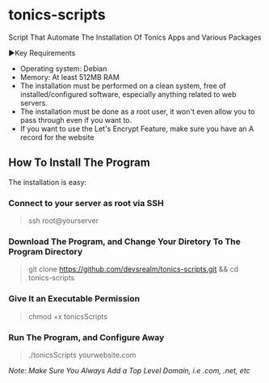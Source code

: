 # tonics-scripts
Script That Automate The Installation Of Tonics Apps and Various Packages 

►Key Requirements

- Operating system: Debian
- Memory: At least 512MB RAM 
- The installation must be performed on a clean system, free of installed/configured software, especially anything related to web servers.
- The installation must be done as a root user, it won't even allow you to pass through even if you want to.
- If you want to use the Let's Encrypt Feature, make sure you have an A record for the website

## How To Install The Program

The installation is easy:

### Connect to your server as root via SSH

> ssh root@yourserver

### Download The Program, and Change Your Diretory To The Program Directory 

> git clone https://github.com/devsrealm/tonics-scripts.git && cd tonics-scripts

### Give It an Executable Permission

> chmod +x tonicsScripts

### Run The Program, and Configure Away

> ./tonicsScripts yourwebsite.com

*Note: Make Sure You Always Add a Top Level Domain, i.e .com, .net, etc*
